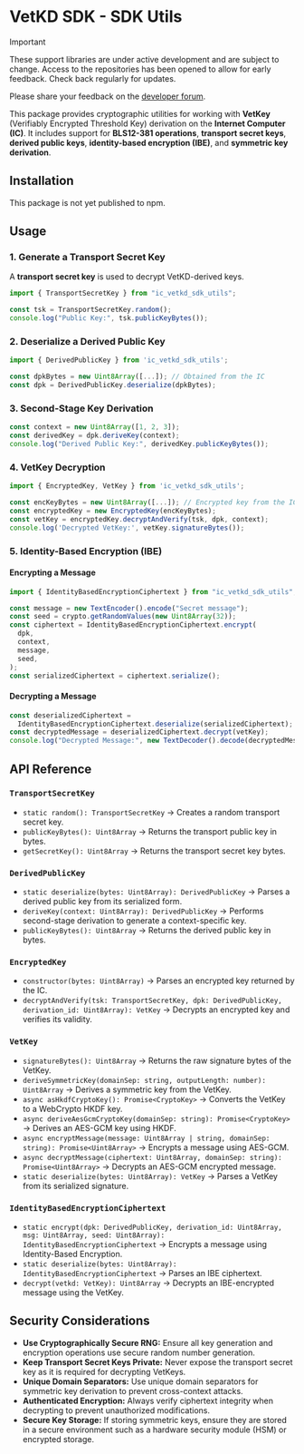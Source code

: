 # VetKD SDK - SDK Utils

> [!IMPORTANT]  
> These support libraries are under active development and are subject to change. Access to the repositories has been opened to allow for early feedback. Check back regularly for updates.
>
> Please share your feedback on the [developer forum](https://forum.dfinity.org/t/threshold-key-derivation-privacy-on-the-ic/16560/179).

This package provides cryptographic utilities for working with **VetKey** (Verifiably Encrypted Threshold Key) derivation on the **Internet Computer (IC)**. It includes support for **BLS12-381 operations**, **transport secret keys**, **derived public keys**, **identity-based encryption (IBE)**, and **symmetric key derivation**.

## Installation

This package is not yet published to npm.

## Usage

### 1. Generate a Transport Secret Key

A **transport secret key** is used to decrypt VetKD-derived keys.

```ts
import { TransportSecretKey } from "ic_vetkd_sdk_utils";

const tsk = TransportSecretKey.random();
console.log("Public Key:", tsk.publicKeyBytes());
```

### 2. Deserialize a Derived Public Key

```ts
import { DerivedPublicKey } from 'ic_vetkd_sdk_utils';

const dpkBytes = new Uint8Array([...]); // Obtained from the IC
const dpk = DerivedPublicKey.deserialize(dpkBytes);
```

### 3. Second-Stage Key Derivation

```ts
const context = new Uint8Array([1, 2, 3]);
const derivedKey = dpk.deriveKey(context);
console.log("Derived Public Key:", derivedKey.publicKeyBytes());
```

### 4. VetKey Decryption

```ts
import { EncryptedKey, VetKey } from 'ic_vetkd_sdk_utils';

const encKeyBytes = new Uint8Array([...]); // Encrypted key from the IC
const encryptedKey = new EncryptedKey(encKeyBytes);
const vetKey = encryptedKey.decryptAndVerify(tsk, dpk, context);
console.log('Decrypted VetKey:', vetKey.signatureBytes());
```

### 5. Identity-Based Encryption (IBE)

#### Encrypting a Message

```ts
import { IdentityBasedEncryptionCiphertext } from "ic_vetkd_sdk_utils";

const message = new TextEncoder().encode("Secret message");
const seed = crypto.getRandomValues(new Uint8Array(32));
const ciphertext = IdentityBasedEncryptionCiphertext.encrypt(
  dpk,
  context,
  message,
  seed,
);
const serializedCiphertext = ciphertext.serialize();
```

#### Decrypting a Message

```ts
const deserializedCiphertext =
  IdentityBasedEncryptionCiphertext.deserialize(serializedCiphertext);
const decryptedMessage = deserializedCiphertext.decrypt(vetKey);
console.log("Decrypted Message:", new TextDecoder().decode(decryptedMessage));
```

## API Reference

### `TransportSecretKey`

- `static random(): TransportSecretKey` → Creates a random transport secret key.
- `publicKeyBytes(): Uint8Array` → Returns the transport public key in bytes.
- `getSecretKey(): Uint8Array` → Returns the transport secret key bytes.

### `DerivedPublicKey`

- `static deserialize(bytes: Uint8Array): DerivedPublicKey` → Parses a derived public key from its serialized form.
- `deriveKey(context: Uint8Array): DerivedPublicKey` → Performs second-stage derivation to generate a context-specific key.
- `publicKeyBytes(): Uint8Array` → Returns the derived public key in bytes.

### `EncryptedKey`

- `constructor(bytes: Uint8Array)` → Parses an encrypted key returned by the IC.
- `decryptAndVerify(tsk: TransportSecretKey, dpk: DerivedPublicKey, derivation_id: Uint8Array): VetKey` → Decrypts an encrypted key and verifies its validity.

### `VetKey`

- `signatureBytes(): Uint8Array` → Returns the raw signature bytes of the VetKey.
- `deriveSymmetricKey(domainSep: string, outputLength: number): Uint8Array` → Derives a symmetric key from the VetKey.
- `async asHkdfCryptoKey(): Promise<CryptoKey>` → Converts the VetKey to a WebCrypto HKDF key.
- `async deriveAesGcmCryptoKey(domainSep: string): Promise<CryptoKey>` → Derives an AES-GCM key using HKDF.
- `async encryptMessage(message: Uint8Array | string, domainSep: string): Promise<Uint8Array>` → Encrypts a message using AES-GCM.
- `async decryptMessage(ciphertext: Uint8Array, domainSep: string): Promise<Uint8Array>` → Decrypts an AES-GCM encrypted message.
- `static deserialize(bytes: Uint8Array): VetKey` → Parses a VetKey from its serialized signature.

### `IdentityBasedEncryptionCiphertext`

- `static encrypt(dpk: DerivedPublicKey, derivation_id: Uint8Array, msg: Uint8Array, seed: Uint8Array): IdentityBasedEncryptionCiphertext` → Encrypts a message using Identity-Based Encryption.
- `static deserialize(bytes: Uint8Array): IdentityBasedEncryptionCiphertext` → Parses an IBE ciphertext.
- `decrypt(vetkd: VetKey): Uint8Array` → Decrypts an IBE-encrypted message using the VetKey.

## Security Considerations

- **Use Cryptographically Secure RNG:** Ensure all key generation and encryption operations use secure random number generation.
- **Keep Transport Secret Keys Private:** Never expose the transport secret key as it is required for decrypting VetKeys.
- **Unique Domain Separators:** Use unique domain separators for symmetric key derivation to prevent cross-context attacks.
- **Authenticated Encryption:** Always verify ciphertext integrity when decrypting to prevent unauthorized modifications.
- **Secure Key Storage:** If storing symmetric keys, ensure they are stored in a secure environment such as a hardware security module (HSM) or encrypted storage.
